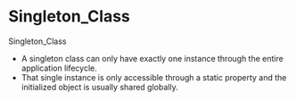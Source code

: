 # Singleton_Class

Singleton_Class

- A singleton class can only have exactly one instance through the entire application lifecycle.
- That single instance is only accessible through a static property and the initialized object is usually shared globally.
